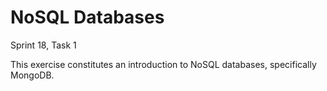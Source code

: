 # NoSQL Databases
Sprint 18, Task 1

This exercise constitutes an introduction to NoSQL databases, specifically MongoDB.
